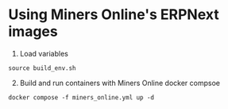 # Using Miners Online's ERPNext images

1. Load variables

`source build_env.sh`

2. Build and run containers with Miners Online docker compsoe

`docker compose -f miners_online.yml up -d`
